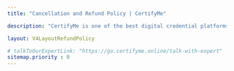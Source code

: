```yaml
---
title: "Cancellation and Refund Policy | CertifyMe"

description: "CertifyMe is one of the best digital credential platforms offering verifiable digital badges and digital certificates. Start your credentialing journey today."

layout: V4LayoutRefundPolicy

# talkToOurExpertLink: "https://go.certifyme.online/talk-with-expert"
sitemap.priority : 0
---
```

